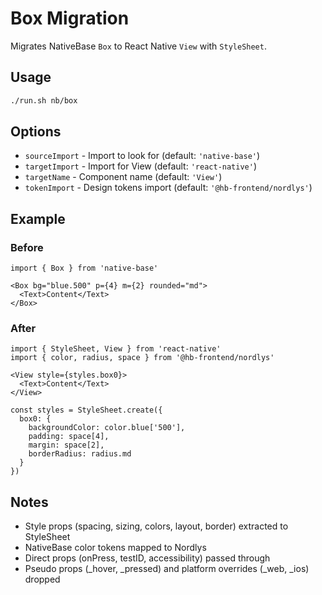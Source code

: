 # Box Migration

Migrates NativeBase `Box` to React Native `View` with `StyleSheet`.

## Usage

```bash
./run.sh nb/box
```

## Options

- `sourceImport` - Import to look for (default: `'native-base'`)
- `targetImport` - Import for View (default: `'react-native'`)
- `targetName` - Component name (default: `'View'`)
- `tokenImport` - Design tokens import (default: `'@hb-frontend/nordlys'`)

## Example

### Before

```tsx
import { Box } from 'native-base'

<Box bg="blue.500" p={4} m={2} rounded="md">
  <Text>Content</Text>
</Box>
```

### After

```tsx
import { StyleSheet, View } from 'react-native'
import { color, radius, space } from '@hb-frontend/nordlys'

<View style={styles.box0}>
  <Text>Content</Text>
</View>

const styles = StyleSheet.create({
  box0: {
    backgroundColor: color.blue['500'],
    padding: space[4],
    margin: space[2],
    borderRadius: radius.md
  }
})
```

## Notes

- Style props (spacing, sizing, colors, layout, border) extracted to StyleSheet
- NativeBase color tokens mapped to Nordlys
- Direct props (onPress, testID, accessibility) passed through
- Pseudo props (_hover, _pressed) and platform overrides (_web, _ios) dropped
